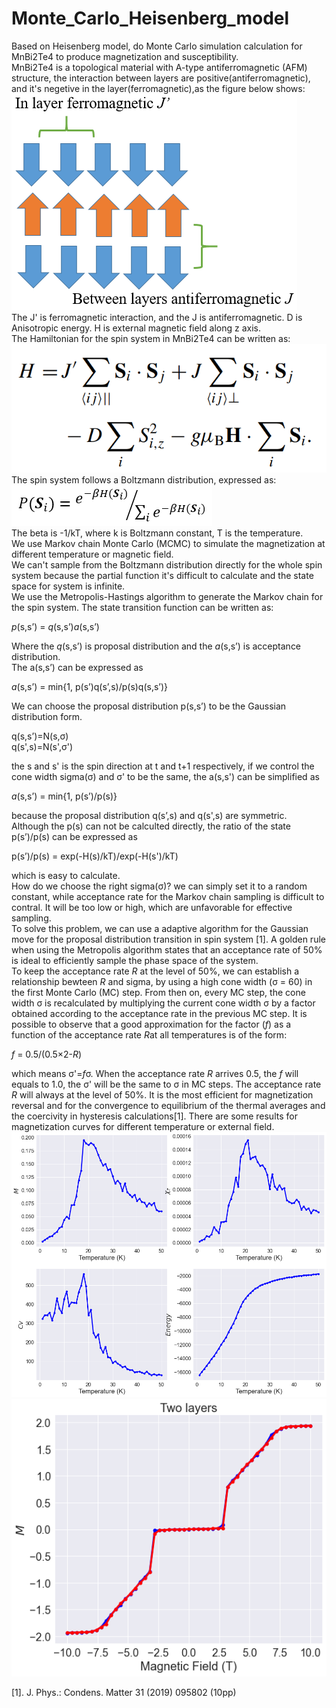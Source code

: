 # Monte_Carlo_Heisenberg_model
Based on Heisenberg model, do Monte Carlo simulation calculation for MnBi2Te4 to produce magnetization and susceptibility.  
MnBi2Te4 is a topological material with A-type antiferromagnetic (AFM) structure, the interaction between layers are positive(antiferromagnetic), and it's negetive in the layer(ferromagnetic),as the figure below shows: 
![image](https://github.com/HKXie/Monte_Carlo_Heisenberg_model/blob/master/images/Magnetic%20structure_1.png)  
The J' is ferromagnetic interaction, and the J is antiferromagnetic. D is Anisotropic energy. H is external magnetic field along z axis.  
The Hamiltonian for the spin system in MnBi2Te4 can be written as:  
![image](https://github.com/HKXie/Monte_Carlo_Heisenberg_model/blob/master/images/Heisenberg_model.png)  
The spin system follows a Boltzmann distribution, expressed as:  
![image](https://github.com/HKXie/Monte_Carlo_Heisenberg_model/blob/master/images/Boltzmann%20distribution.png)  
The beta is -1/kT, where k is Boltzmann constant, T is the temperature.  
We use Markov chain Monte Carlo (MCMC) to simulate the magnetization at different temperature or magnetic field.  
We can't sample from the Boltzmann distribution directly for the whole spin system because the partial function it's difficult to calculate and the state space for system is infinite.  
We use the Metropolis-Hastings algorithm to generate the Markov chain for the spin system. The state transition function can be written as:  
  
*p*(s,s’) = *q*(s,s’)*a*(s,s’)  
  
Where the *q*(s,s’) is proposal distribution and the *a*(s,s’) is acceptance distribution.  
The a(s,s’) can be expressed as  
  
*a*(s,s’) = min{1, p(s’)q(s’,s)/p(s)q(s,s’)}  
  
We can choose the proposal distribution p(s,s’) to be the Gaussian distribution form. 
  
q(s,s’)=N(s,σ)  
q(s',s)=N(s',σ')  
  
the s and s' is the spin direction at t and t+1 respectively, if we control the cone width sigma(σ) and σ' to be the same, the a(s,s') can be simplified as  
  
*a*(s,s’) = min{1, p(s’)/p(s)}  
  
because the proposal distribution q(s’,s) and q(s',s) are symmetric.  
Although the p(s) can not be calculted directly, the ratio of the state  p(s’)/p(s) can be expressed as  
  
p(s’)/p(s) = exp(-H(s)/kT)/exp(-H(s')/kT)  
  
which is easy to calculate.  
How do we choose the right sigma(σ)? we can simply set it to a random constant, while acceptance rate for the Markov chain sampling is difficult to contral. It will be too low or high, which are unfavorable for effective sampling.  
To solve this problem, we can use a adaptive algorithm for the Gaussian move for the proposal distribution transition in spin system [1]. A golden rule when using the Metropolis algorithm states that 
an acceptance rate of 50% is ideal to efficiently sample the phase space of the system.  
To keep the acceptance rate *R* at the level of 50%, we can establish a relationship bewteen *R* and sigma, by using a high cone width (σ = 60) in the first Monte Carlo (MC) step. From then on, every MC step, the cone width σ is recalculated by multiplying the current cone width σ by a factor obtained according to the acceptance rate in the previous MC step. It is possible to observe that a good approximation for the factor (*f*) as a function of the acceptance rate *R*at all temperatures is of the form: 
  
*f* = 0.5/(0.5×2-*R*)  
  
which means  σ'=*f*σ. When the acceptance rate *R* arrives 0.5, the *f* will equals to 1.0, the σ' will be the same to σ in MC steps. The acceptance rate *R* will always at the level of 50%. It is the most  efficient for magnetization reversal and for the convergence to equilibrium of the thermal averages and the coercivity in hysteresis calculations[1]. There are some results for magnetization curves for different temperature or external field.  
![image](https://github.com/HKXie/Monte_Carlo_Heisenberg_model/blob/master/images/124_20size_1T.png)  
![image](https://github.com/HKXie/Monte_Carlo_Heisenberg_model/blob/master/images/MH.png)  


  
 [1]. J. Phys.: Condens. Matter 31 (2019) 095802 (10pp)



